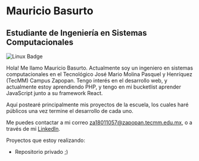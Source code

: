 # Mauricio Basurto
## Estudiante de Ingeniería en Sistemas Computacionales

![Linux Badge](https://img.shields.io/badge/Linux-FCC624?style=for-the-badge&logo=linux&logoColor=black)

Hola! Me llamo Mauricio Basurto. Actualmente soy un ingeniero en sistemas computacionales en el Tecnológico José Mario Molina Pasquel y Henríquez (TecMM) Campus Zapopan.
Tengo interés en el desarrollo web, y actualmente estoy aprendiendo PHP, y tengo en mi bucketlist aprender JavaScript junto a su framework React.

Aquí postearé principalmente mis proyectos de la escuela, los cuales haré públicos una vez termine el desarrollo de cada uno.

Me puedes contactar a mi correo za18011057@zapopan.tecmm.edu.mx, o a través de mi [LinkedIn](https://mx.linkedin.com/in/mauricio-basurto-jacobo-0567351b8).


Proyectos que estoy realizando:
- Repositorio privado ;)
